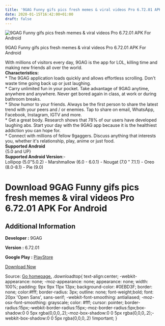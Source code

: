 ```yaml
---
title: '9GAG Funny gifs pics fresh memes & viral videos Pro 6.72.01 APK For Android'
date: 2020-01-15T16:42:00+01:00
draft: false
---
```


![9GAG Funny gifs pics fresh memes & viral videos Pro 6.72.01 APK For Android](https://i1.wp.com/apkhome.net/wp-content/uploads/2020/01/9GAG-Funny-gifs-pics-fresh-memes-viral-videos-Pro-6.72.01.png "9GAG Funny gifs pics fresh memes & viral videos Pro 6.72.01 APK For Android")

  

9GAG Funny gifs pics fresh memes & viral videos Pro 6.72.01 APK For Android

With millions of visitors every day, 9GAG is the app for LOL, killing time and making new friends all over the world.  
**Characteristics:**  
\* The 9GAG application loads quickly and allows effortless scrolling. Don't waste time going back up or just laughing.  
\* Carry unlimited fun in your pocket. Take advantage of 9GAG anytime, anywhere and anywhere. Never get bored again in class, at work or during bathroom breaks.  
\* Show humor to your friends. Always be the first person to share the latest trend with your peers and / or enemies. Tap to share on email, WhatsApp, Facebook, Instagram, IGTV and more.  
\* Get a great body. Research shows that 78% of our users have developed laughing abs. Start your day with the 9GAG app because it is the healthiest addiction you can hope for.  
\* Connect with millions of fellow 9gaggers. Discuss anything that interests you, whether it's relationship, play, anime or just food.  
**Supported Android**  
{5.0 and UP}  
**Supported Android Version**:-  
Lollipop (5.0"5.0.2) - Marshmallow (6.0 - 6.0.1) - Nougat (7.0 " 7.1.1) - Oreo (8.0-8.1) - Pie (9.0)

Download 9GAG Funny gifs pics fresh memes & viral videos Pro 6.72.01 APK For Android
====================================================================================

Additional Information
----------------------

**Developer :** 9GAG

**Version :** 6.72.01

**Google Play :** [PlayStore](https://play.google.com/store/apps/details?id=com.ninegag.android.app)

  

[Download Now](https://store4app.co/post/9gag-funny-gifs-pics-fresh-memes-amp-viral-videos-pro-6-72-01-apk-for-android_1579102390)

  
Source: [Go homepage.](https://store4app.co/post/9gag-funny-gifs-pics-fresh-memes-amp-viral-videos-pro-6-72-01-apk-for-android_1579102390) .downloadtop{ text-align:center; -webkit-appearance: none; -moz-appearance: none; appearance: none; width: 100%; padding: 9px 9px 11px 13px; background-color: #0EBD3F; border: none; color:#fff; border-radius: 3px; outline: none; font-weight;bold; font: 20px 'Open Sans', sans-serif; -webkit-font-smoothing: antialiased; -moz-osx-font-smoothing: grayscale; color: #fff; cursor: pointer; border-radius:15px;-webkit-border-radius:15px;-moz-border-radius:5px;box-shadow:0 0 5px rgba(0,0,0,.2);-moz-box-shadow:0 0 5px rgba(0,0,0,.2);-webkit-box-shadow:0 0 5px rgba(0,0,0,.2) !important; }